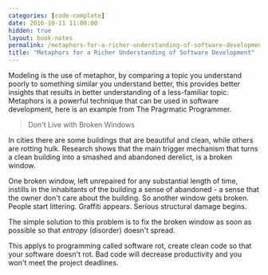 ```yaml
---
categories: [code-complete]
date: 2016-10-11 11:00:00
hidden: true
layout: book-notes
permalink: /metaphors-for-a-richer-understanding-of-software-development/
title: "Metaphors for a Richer Understanding of Software Development"
---
```


Modeling is the use of metaphor, by comparing a topic you understand poorly to something similar you understand better, this provides better insights that results in better understanding of a less-familiar topic. Metaphors is a powerful technique that can be used in software development, here is an example from The Pragrmatic Programmer.

> Don't Live with Broken Windows

In cities there are some buildings that are beautiful and clean, while others are rotting hulk. Research shows that the main trigger mechanism that turns a clean building into a smashed and abandoned derelict, is a broken window.

One broken window, left unrepaired for any substantial length of time, instills in the inhabitants of the building a sense of abandoned - a sense that the owner don't care about the building. So another window gets broken. People start littering. Graffiti appears. Serious structural damage begins. 

The simple solution to this problem is to fix the broken window as soon as possible so that _entropy_ (disorder) doesn't spread.

This applys to programming called software rot, create clean code so that your software doesn't rot. Bad code will decrease productivity and you won't meet the project deadlines.